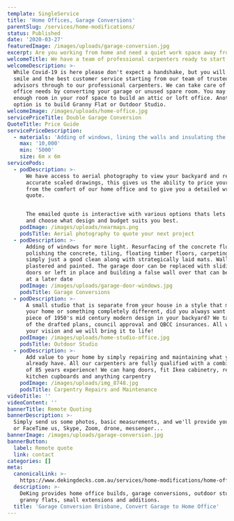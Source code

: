 ```yaml
---
template: SingleService
title: 'Home Offices, Garage Conversions'
parentSlug: /services/home-modifications/
status: Published
date: '2020-03-27'
featuredImage: /images/uploads/garage-conversion.jpg
excerpt: Are you working from home and need a quiet work space away from the kids?
welcomeTitle: We have a team of professional carpenters ready to start your new project
welcomeDescription: >-
  While Covid-19 is here please don't expect a handshake, but you will receive a
  smile and the best customer service starting from our team of trusted design
  advisors through to our professional carpenters. We can take care of your home
  office needs by converting your garage or unused spare room. You may even have
  enough room in your roof space to build an attic or loft office. Another
  option is to build Granny Flat or Outdoor Studio.
welcomeImage: /images/uploads/home-office.jpg
servicePriceTitle: Double Garage Conversion
QuoteTitle: Price Guide
servicePriceDescription:
  - materials: 'Adding of windows, lining the walls and insulating the garage door'
    max: '10,000'
    min: '5000'
    size: 6m x 6m
servicePods:
  - podDescription: >-
      We have access to aerial photography to view your backyard and record
      accurate scaled drawings, this gives us the ability to price your project
      from the comfort of our home office and to give you a detailed written
      quote. 


      The emailed quote is interactive with various options thats lets you pick
      and choose what design and budget suits you best.
    podImage: /images/uploads/nearmaps.png
    podsTitle: Aerial photography to quote your next project
  - podDescription: >-
      Adding of windows for more light. Resurfacing of the concrete floor by;
      polishing the concrete, tiling, floating timber floors, carpeting, or
      simply just a good clean along with strategically laid mats. Walls are
      plastered and painted. The garage door can be replaced with sliding glass
      doors or left in place and building a false wall over that can be removed
      at a later date
    podImage: /images/uploads/garage-door-windows.jpg
    podsTitle: Garage Conversions
  - podDescription: >-
      A small studio that is separate from your house in a style that matches
      your home or something completely different, did you always want a small
      piece of 1950's mid century modern design in your backyard? We take care
      of the drafted plans, council approval and QBCC insurances. All we need is
      your vision and we will bring it to life!
    podImage: /images/uploads/home-studio-office.jpg
    podsTitle: Outdoor Studio
  - podDescription: >-
      Add value to your home by simply repairing and maintaining what you
      already have. All our carpenters are fully qualified with a combined total
      of 85 years experience! We can hang doors, fit Ikea cabinetry, replace
      kitchen cupboards and anything carpentry
    podImage: /images/uploads/img_8748.jpg
    podsTitle: Carpentry Repairs and Maintenance
videoTitle: ''
videoContent: ''
bannerTitle: Remote Quoting
bannerDescription: >-
  Simply send us some photos, basic measurements, and we'll provide you a quote,
  or FaceTime us, Skype, Zoom, drone, messenger...
bannerImage: /images/uploads/garage-conversion.jpg
bannerButton:
  label: Remote quote
  link: contact
categories: []
meta:
  canonicalLink: >-
    https://www.dekingdecks.com.au/services/home-modifications/home-offices-garage-conversions/
  description: >-
    DeKing provides home office builds, garage conversions, outdoor studios,
    granny flats, small extensions and additions.
  title: 'Garage Conversion Brisbane, Convert Garage to Home Office'
---
```



